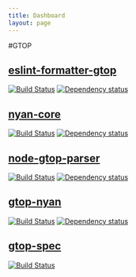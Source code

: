 ```yaml
---
title: Dashboard
layout: page
---
```


#GTOP

## [eslint-formatter-gtop](https://github.com/generic-test-output-protocol/eslint-formatter-gtop)

[![Build Status](https://travis-ci.org/generic-test-output-protocol/eslint-formatter-gtop.svg?branch=master)](https://travis-ci.org/generic-test-output-protocol/eslint-formatter-gtop)
[![Dependency status](https://david-dm.org/generic-test-output-protocol/eslint-formatter-gtop.svg)](https://david-dm.org/generic-test-output-protocol/eslint-formatter-gtop)

## [nyan-core](generic-test-output-protocol/nyan-core)

[![Build Status](https://travis-ci.org/generic-test-output-protocol/nyan-core.svg?branch=master)](https://travis-ci.org/generic-test-output-protocol/nyan-core)
[![Dependency status](https://david-dm.org/generic-test-output-protocol/nyan-core.svg)](https://david-dm.org/generic-test-output-protocol/nyan-core) 

## [node-gtop-parser](generic-test-output-protocol/node-gtop-parser)

[![Build Status](https://travis-ci.org/generic-test-output-protocol/node-gtop-parser.svg?branch=master)](https://travis-ci.org/generic-test-output-protocol/node-gtop-parser)
[![Dependency status](https://david-dm.org/generic-test-output-protocol/node-gtop-parser.svg)](https://david-dm.org/generic-test-output-protocol/node-gtop-parser)

## [gtop-nyan](https://github.com/generic-test-output-protocol/gtop-nyan)

[![Build Status](https://travis-ci.org/generic-test-output-protocol/gtop-nyan.svg?branch=master)](https://travis-ci.org/generic-test-output-protocol/gtop-nyan)
[![Dependency status](https://david-dm.org/generic-test-output-protocol/gtop-nyan.svg)](https://david-dm.org/generic-test-output-protocol/gtop-nyan)

## [gtop-spec](https://github.com/generic-test-output-protocol/gtop-spec)

[![Build Status](https://travis-ci.org/generic-test-output-protocol/gtop-spec.svg?branch=master)](https://travis-ci.org/generic-test-output-protocol/gtop-spec)
